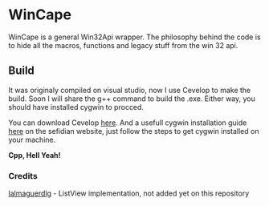 # WinCape

WinCape is a general Win32Api wrapper. The philosophy behind the code is to hide all the macros, functions and legacy stuff from the win 32 api.


## Build

It was originaly compiled on visual studio, now I use Cevelop to make the build. Soon I will share the g++ command to build the .exe. Either way, you should have installed cygwin to procced. 

You can download Cevelop [here](https://www.cevelop.com/download/).
And a usefull cygwin installation guide [here](https://www.sefidian.com/2020/05/09/installing-g-c-compiler-on-windows/#:~:text=%20Installing%20g%2B%2B%20%28C%2B%2B%20Compiler%29%20on%20Windows%20,a%20Cygwin%20terminal%2C%20either%20from%20the...%20More%20) on the sefidian website, just follow the steps to get cygwin installed on your machine.

**Cpp, Hell Yeah!**

### Credits

[lalmaguerdlg](https://github.com/lalmaguerdlg) - ListView implementation, not added yet on this repository
